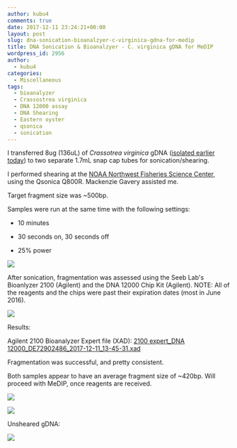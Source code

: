 ```yaml
---
author: kubu4
comments: true
date: 2017-12-11 23:24:21+00:00
layout: post
slug: dna-sonication-bioanalzyer-c-virginica-gdna-for-medip
title: DNA Sonication & Bioanalzyer - C. virginica gDNA for MeDIP
wordpress_id: 2956
author:
  - kubu4
categories:
  - Miscellaneous
tags:
  - bioanalyzer
  - Crassostrea virginica
  - DNA 12000 assay
  - DNA Shearing
  - Eastern oyster
  - qsonica
  - sonication
---
```


I transferred 8ug (136uL) of _Crassotrea virginica_ gDNA ([isolated earlier today](2017/12/11/dna-isolation-quantification-crassotrea-virginica-mantle-gdna.html)) to two separate 1.7mL snap cap tubes for sonication/shearing.

I performed shearing at the [NOAA Northwest Fisheries Science Center](httpss://www.nwfsc.noaa.gov/about/facilities/montlake.cfm), using the Qsonica Q800R. Mackenzie Gavery assisted me.

Target fragment size was ~500bp.

Samples were run at the same time with the following settings:





  * 10 minutes


  * 30 seconds on, 30 seconds off


  * 25% power



[![](https://owl.fish.washington.edu/Athaliana/20171211_qsonica_settings.jpg)](http://owl.fish.washington.edu/Athaliana/20171211_qsonica_settings.jpg)

After sonication, fragmentation was assessed using the Seeb Lab's Bioanlyzer 2100 (Agilent) and the DNA 12000 Chip Kit (Agilent). NOTE: All of the reagents and the chips were past their expiration dates (most in June 2016).

[![](https://owl.fish.washington.edu/Athaliana/20171211_bioanalyzer_DNA12000_chip.jpg)](http://owl.fish.washington.edu/Athaliana/20171211_bioanalyzer_DNA12000_chip.jpg)

Results:

Agilent 2100 Bioanalyzer Expert file (XAD): [2100 expert_DNA 12000_DE72902486_2017-12-11_13-45-31.xad](https://owl.fish.washington.edu/Athaliana/2100%20expert_DNA%2012000_DE72902486_2017-12-11_13-45-31.xad)

Fragmentation was successful, and pretty consistent.

Both samples appear to have an average fragment size of ~420bp. Will proceed with MeDIP, once reagents are received.

[![](https://owl.fish.washington.edu/Athaliana/20171211_electropherogram_sheared_virginica_01.jpg)](http://owl.fish.washington.edu/Athaliana/20171211_electropherogram_sheared_virginica_01.jpg)

[![](https://owl.fish.washington.edu/Athaliana/20171211_electropherogram_sheared_virginica_02.jpg)](http://owl.fish.washington.edu/Athaliana/20171211_electropherogram_sheared_virginica_02.jpg)

Unsheared gDNA:

[![](https://owl.fish.washington.edu/Athaliana/20171211_electropherogram_virginica_gDNA.jpg)](http://owl.fish.washington.edu/Athaliana/20171211_electropherogram_virginica_gDNA.jpg)
